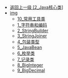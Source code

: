 - [返回上一级 [2_Java核心类]](后端/JavaNote/2_Java(书栈)/3_面对对象编程/2_Java核心类/)
- [img](后端/JavaNote/2_Java(书栈)/3_面对对象编程/2_Java核心类/img/)
  - [10_常用工具类](后端/JavaNote/2_Java(书栈)/3_面对对象编程/2_Java核心类/img/10_常用工具类/)
  - [1_字符串和编码](后端/JavaNote/2_Java(书栈)/3_面对对象编程/2_Java核心类/img/1_字符串和编码/)
  - [2_StringBuilder](后端/JavaNote/2_Java(书栈)/3_面对对象编程/2_Java核心类/img/2_StringBuilder/)
  - [3_StringJoiner](后端/JavaNote/2_Java(书栈)/3_面对对象编程/2_Java核心类/img/3_StringJoiner/)
  - [4_包装类型](后端/JavaNote/2_Java(书栈)/3_面对对象编程/2_Java核心类/img/4_包装类型/)
  - [5_JavaBean](后端/JavaNote/2_Java(书栈)/3_面对对象编程/2_Java核心类/img/5_JavaBean/)
  - [6_枚举类](后端/JavaNote/2_Java(书栈)/3_面对对象编程/2_Java核心类/img/6_枚举类/)
  - [7_记录类](后端/JavaNote/2_Java(书栈)/3_面对对象编程/2_Java核心类/img/7_记录类/)
  - [8_BigInteger](后端/JavaNote/2_Java(书栈)/3_面对对象编程/2_Java核心类/img/8_BigInteger/)
  - [9_BigDecimal](后端/JavaNote/2_Java(书栈)/3_面对对象编程/2_Java核心类/img/9_BigDecimal/)

